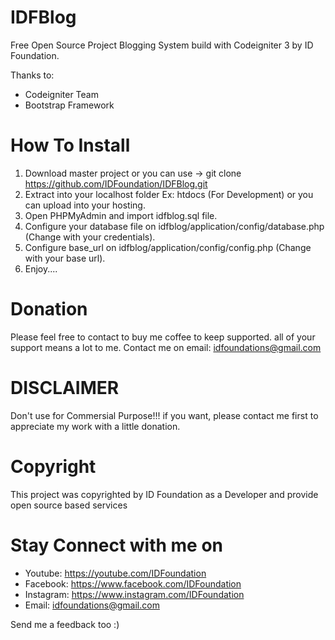 # IDFBlog
Free Open Source Project Blogging System build with Codeigniter 3 by ID Foundation.

Thanks to:
- Codeigniter Team
- Bootstrap Framework

# How To Install
1. Download master project or you can use -> git clone https://github.com/IDFoundation/IDFBlog.git
2. Extract into your localhost folder Ex: htdocs (For Development) or you can upload into your hosting.
3. Open PHPMyAdmin and import idfblog.sql file.
4. Configure your database file on idfblog/application/config/database.php (Change with your credentials).
5. Configure base_url on idfblog/application/config/config.php (Change with your base url).
6. Enjoy....

# Donation
Please feel free to contact to buy me coffee to keep supported. all of your support means a lot to me.
Contact me on email: idfoundations@gmail.com

# DISCLAIMER
Don't use for Commersial Purpose!!! if you want, please contact me first to appreciate my work with a little donation.

# Copyright
This project was copyrighted by ID Foundation as a Developer and provide open source based services

# Stay Connect with me on
- Youtube: https://youtube.com/IDFoundation
- Facebook: https://www.facebook.com/IDFoundation
- Instagram: https://www.instagram.com/IDFoundation
- Email: idfoundations@gmail.com

Send me a feedback too :)
